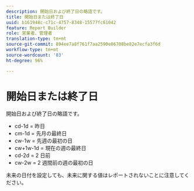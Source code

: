 ```yaml
---
description: 開始日および終了日の略語です。
title: 開始日または終了日
uuid: b161948c-c71c-4757-8348-15577fc61042
feature: Report Builder
role: 営業者、管理者
translation-type: tm+mt
source-git-commit: 894ee7a8f761f7aa2590e06708be82e7ecfa3f6d
workflow-type: tm+mt
source-wordcount: '83'
ht-degree: 96%

---
```



# 開始日または終了日

開始日および終了日の略語です。

* cd-1d = 昨日
* cm-1d = 先月の最終日
* cw-1w = 先週の最初の日
* cw+1w-1d = 現在の週の最終日
* cd-2d = 2 日前
* cw-2w = 2 週間前の週の最初の日

未来の日付を設定しても、未来に関する値はレポートされないことに注意してください。
